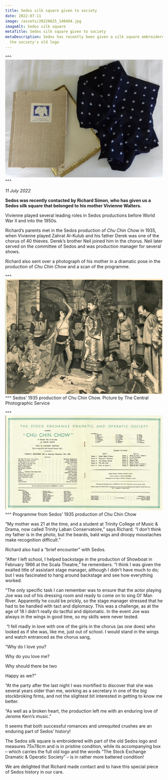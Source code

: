 ```yaml
---
title: Sedos silk square given to society
date: 2022-07-11
image: /assets/20220625_140404.jpg
imageAlt: Sedos silk square
metaTitle: Sedos silk square given to society
metaDescription: Sedos has recently been given a silk square embroidered with
  the society's old logo
---
```

^^^
![Sedos silk square](/assets/20220625_140404.jpg)
^^^

*11 July 2022*

**Sedos was recently contacted by Richard Simon, who has given us a Sedos silk square that belonged to his mother Vivienne Walters.**

Vivienne played several leading roles in Sedos productions before World War II and into the 1950s.

Richard’s parents met in the Sedos production of *Chu Chin Chow* in 1935, when Vivienne played Zahrat Al-Kulub and his father Derek was one of the chorus of 40 thieves. Derek’s brother Neil joined him in the chorus. Neil later served on the committee of Sedos and was production manager for several shows.

Richard also sent over a photograph of his mother in a dramatic pose in the production of *Chu Chin Chow* and a scan of the programme.

^^^
![Sedos’ 1935 production of Chu Chin Chow](/assets/chuchinchow-dec-1935.jpg)
^^^ Sedos’ 1935 production of Chu Chin Chow. Picture by The Central Photographic Service

^^^
![Sedos’ 1935 production of Chu Chin Chow](/assets/chuchinchow-prog.jpg)
^^^ Programme from Sedos’ 1935 production of Chu Chin Chow

“My mother was 21 at the time, and a student at Trinity College of Music & Drama, now called Trinity Laban Conservatoire,” says Richard. “I don’t think my father is in the photo, but the beards, bald wigs and droopy moustaches make recognition difficult.”

Richard also had a “brief encounter” with Sedos.

“After I left school, I helped backstage in the production of Showboat in February 1966 at the Scala Theatre,” he remembers. “I think I was given the exalted title of assistant stage manager, although I didn’t have much to do; but I was fascinated to hang around backstage and see how everything worked.

“The only specific task I can remember was to ensure that the actor playing Joe was out of his dressing room and ready to come on to sing Ol’ Man River. Apparently he could be prickly, so the stage manager stressed that he had to be handled with tact and diplomacy. This was a challenge, as at the age of 18 I didn’t really do tactful and diplomatic. In the event Joe was always in the wings in good time, so my skills were never tested.

 “I fell madly in love with one of the girls in the chorus (as one does) who looked as if she was, like me, just out of school. I would stand in the wings and watch entranced as the chorus sang,

“Why do I love you?

Why do you love me?

Why should there be two

Happy as we?”

“At the party after the last night I was mortified to discover that she was several years older than me, working as a secretary in one of the big stockbroking firms, and not the slightest bit interested in getting to know me better.

“As well as a broken heart, the production left me with an enduring love of Jerome Kern’s music.”

It seems that both successful romances and unrequited crushes are an enduring part of Sedos’ history!

The Sedos silk square is embroidered with part of the old Sedos logo and measures 75x78cm and is in pristine condition, while its accompanying box – which carries the full old logo and the words “The Stock Exchange Dramatic & Operatic Society” – is in rather more battered condition!

We are delighted that Richard made contact and to have this special piece of Sedos history in our care.
